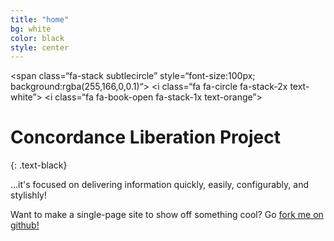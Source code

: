 ```yaml
---
title: "home"
bg: white
color: black
style: center
---
```


<span class=“fa-stack subtlecircle” style=“font-size:100px; background:rgba(255,166,0,0.1)“>
 <i class=“fa fa-circle fa-stack-2x text-white”></i>
 <i class=“fa fa-book-open fa-stack-1x text-orange”></i>
</span>

# Concordance Liberation Project
{: .text-black}


…it's focused on delivering information quickly, easily, configurably, and stylishly!

Want to make a single-page site to show off something cool? Go [fork me on github!](https://github.com/t413/SinglePaged)

